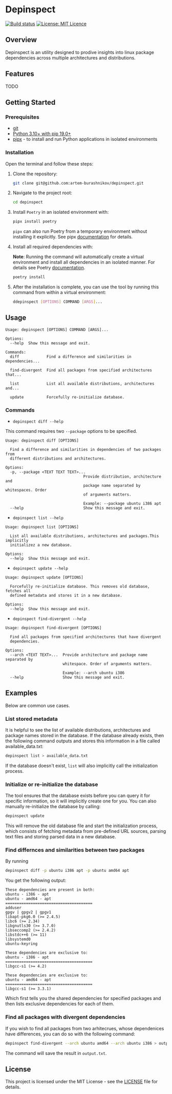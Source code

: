 # Depinspect

[![Build status](https://github.com/artem-burashnikov/depinspect/actions/workflows/ci.yml/badge.svg)](https://github.com/artem-burashnikov/depinspect/actions/workflows/ci.yml?branch=dev)
[![License: MIT Licence](https://img.shields.io/badge/license-MIT-blue)](https://github.com/artem-burashnikov/depinspect/blob/main/LICENSE)

## Overview

Depinspect is an utility designed to prodive insights into linux package dependencies across multiple architectures and distributions.

## Features

TODO

## Getting Started

### Prerequisites

- [git](https://git-scm.com/book/en/v2/Getting-Started-Installing-Git)
- [Python 3.10+ with pip 19.0+](https://wiki.python.org/moin/BeginnersGuide/Download)
- [pipx](https://pypa.github.io/pipx/#install-pipx) - to install and run Python applications in isolated environments

### Installation

Open the terminal and follow these steps:

1. Clone the repository:

    ```sh
    git clone git@github.com:artem-burashnikov/depinspect.git
    ```

2. Navigate to the project root:

    ```sh
    cd depinspect
    ```

3. Install `Poetry` in an isolated environment with:

    ```sh
    pipx install poetry
    ```

    `pipx` can also run Poetry from a temporary environment without installing it explicitly. See pipx [documentation](https://pypa.github.io/pipx/docs/) for details.

4. Install all required dependencies with:

    **Note**: Running the command will automatically create a virtual environment and install all dependencies in an isolated manner. For details see Poetry [documentation](https://python-poetry.org/docs/cli/#install).

    ```sh
    poetry install
    ```

5. After the installation is complete, you can use the tool by running this command from within a virtual environment:

    ```sh
    ddepinspect [OPTIONS] COMMAND [ARGS]...
    ```

## Usage

```ignorelang
Usage: depinspect [OPTIONS] COMMAND [ARGS]...

Options:
  --help  Show this message and exit.

Commands:
  diff            Find a difference and similarities in dependencies...

  find-divergent  Find all packages from specified architectures that...

  list            List all available distributions, architectures and...

  update          Forcefully re-initialize database.
```

### Commands

- `depinspect diff --help`

This command requires two `--package` options to be specified.

```ignorelang
Usage: depinspect diff [OPTIONS]

  Find a difference and similarities in dependencies of two packages from
  different distributions and architectures.

Options:
  -p, --package <TEXT TEXT TEXT>...
                                  Provide distribution, architecture and
                                  package name separated by whitespaces. Order
                                  of arguments matters.
                                  
                                  Example: --package ubuntu i386 apt
  --help                          Show this message and exit.
```

- `depinspect list --help`

```ignorelang
Usage: depinspect list [OPTIONS]

  List all available distributions, architectures and packages.This implicitly
  initializez a new database.

Options:
  --help  Show this message and exit.
```

- `depinspect update --help`

```ignorelang
Usage: depinspect update [OPTIONS]

  Forcefully re-initialize database. This removes old database, fetches all
  defined metadata and stores it in a new database.

Options:
  --help  Show this message and exit.
```

- `depinspect find-divergent --help`

```ignorelang
Usage: depinspect find-divergent [OPTIONS]

  Find all packages from specified architectures that have divergent
  dependencies.

Options:
  --arch <TEXT TEXT>...  Provide architecture and package name separated by
                         whitespace. Order of arguments matters.
                         
                         Example: --arch ubuntu i386
  --help                 Show this message and exit.
```

## Examples

Below are common use cases.

### List stored metadata

It is helpful to see the list of available distributions, architectures and package names stored in the database. If the database already exists, then the following command outputs and stores this information in a file called available_data.txt:

```sh
depinspect list > available_data.txt
```

If the database doesn't exist, `list` will also implicitly call the initialization process.

### Initialize or re-initialize the database

The tool ensures that the database exists before you can query it for specific information, so it will implicitly create one for you. You can also manually re-initialize the database by calling:

```sh
depinspect update
```

This will remove the old database file and start the initialization process, which consists of fetching metadata from pre-defined URL sources, parsing text files and storing parsed data in a new database.

### Find differnces and similarities between two packages

By running

```sh
depinspect diff -p ubuntu i386 apt -p ubuntu amd64 apt
```

You get the following output:

```ignorelang
These dependencies are present in both:
ubuntu - i386 - apt
ubuntu - amd64 - apt
======================================
adduser
gpgv | gpgv2 | gpgv1
libapt-pkg6.0 (>= 2.4.5)
libc6 (>= 2.34)
libgnutls30 (>= 3.7.0)
libseccomp2 (>= 2.4.2)
libstdc++6 (>= 11)
libsystemd0
ubuntu-keyring

These dependencies are exclusive to:
ubuntu - i386 - apt
======================================
libgcc-s1 (>= 4.2)

These dependencies are exclusive to:
ubuntu - amd64 - apt
======================================
libgcc-s1 (>= 3.3.1)
```

Which first tells you the shared dependencies for specified packages and then lists exclusive dependencies for each of them.

### Find all packages with divergent dependencies

If you wish to find all packages from two arhitecrues, whose dependenices have differences, you can do so with the following command:

```sh
depinspect find-divergent --arch ubuntu amd64 --arch ubuntu i386 > output.txt
```

The command will save the result in `output.txt`.

## License

This project is licensed under the MIT License - see the [LICENSE](LICENSE) file for details.
